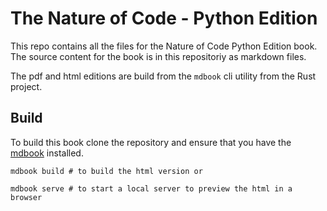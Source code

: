 # The Nature of Code - Python Edition

This repo contains all the files for the Nature of Code Python Edition book. The source content for the book is in this repositoriy as markdown files.

The pdf and html editions are build from the `mdbook` cli utility from the Rust project.

## Build

To build this book clone the repository and ensure that you have the [mdbook](https://rust-lang.github.io/mdBook/guide/installation.html) installed.

```shell
mdbook build # to build the html version or 

mdbook serve # to start a local server to preview the html in a browser
```

